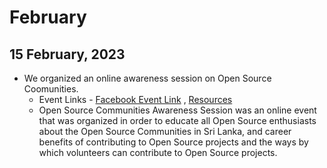 # February

## 15 February, 2023
- We organized an online awareness session on Open Source Coomunities.
    - Event Links - [Facebook Event Link](https://www.facebook.com/photo/?fbid=638631588270415&set=a.463351439131765) ,  [Resources](https://drive.google.com/drive/folders/1lj9CEBEemGt26oI_kz27ajW33o2QmM1x?usp=sharing)
    - Open Source Communities Awareness Session was an online event that was organized in order to educate all Open Source enthusiasts about the Open Source Communities in Sri Lanka, and career benefits of contributing to Open Source projects and the ways by which volunteers can contribute to Open Source projects.
